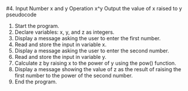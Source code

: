 #4. Input 
Number x and y
Operation 
x^y
Output 
the value of x raised to y
pseudocode
1. Start the program.
2. Declare variables: x, y, and z as integers.
3. Display a message asking the user to enter the first number.
4. Read and store the input in variable x.
5. Display a message asking the user to enter the second number.
6. Read and store the input in variable y.
7. Calculate z by raising x to the power of y using the pow() function.
8. Display a message showing the value of z as the result of raising the first number to the power of the second number.
9. End the program.
